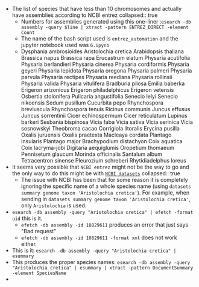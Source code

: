 - The list of species that have less than 10 chromosomes and actually have assemblies according to NCBI entrez
  collapsed:: true
	- Numbers for assemblies generated using this one-liner :`esearch -db assembly -query $line | xtract -pattern ENTREZ_DIRECT -element Count`
	- The name of the bash script used is `entrez_automation` and the jupyter notebook used was `6.ipynb`
	- Dysphania ambrosioides
	  Aristolochia cretica
	  Arabidopsis thaliana
	  Brassica napus
	  Brassica rapa
	  Erucastrum elatum
	  Physaria acutifolia
	  Physaria berlandieri
	  Physaria cinerea
	  Physaria cordiformis
	  Physaria geyeri
	  Physaria lepidota
	  Physaria oregona
	  Physaria palmeri
	  Physaria parvula
	  Physaria rectipes
	  Physaria reediana
	  Physaria rollinsii
	  Physaria valida
	  Physaria vitulifera
	  Bradburia pilosa
	  Emilia baberka
	  Erigeron arizonicus
	  Erigeron philadelphicus
	  Erigeron vetensis
	  Osbertia stolonifera
	  Pulicaria angustifolia
	  Senecio lelyi
	  Senecio nikoensis
	  Sedum pusillum
	  Cucurbita pepo
	  Rhynchospora breviuscula
	  Rhynchospora tenuis
	  Ricinus communis
	  Juncus effusus
	  Juncus sorrentinii
	  Cicer echinospermum
	  Cicer reticulatum
	  Lupinus barkeri
	  Sesbania bispinosa
	  Vicia faba
	  Vicia sativa
	  Vicia serinica
	  Vicia sosnowskyi
	  Theobroma cacao
	  Corrigiola litoralis
	  Erycina pusilla
	  Oxalis juruensis
	  Oxalis praetexta
	  Macleaya cordata
	  Plantago insularis
	  Plantago major
	  Brachypodium distachyon
	  Coix aquatica
	  Coix lacryma-jobi
	  Digitaria aequiglumis
	  Oropetium thomaeum
	  Pennisetum glaucum
	  Morinda officinalis
	  Santalum album
	  Tetracentron sinense
	  Pleurozium schreberi
	  Rhytidiadelphus loreus
- It seems very possible that `NCBI entrez` might not be the way to go and the only way to do this might be with [`NCBI datasets`](https://www.ncbi.nlm.nih.gov/datasets/docs/v2/how-tos/)
  collapsed:: true
	- The issue with NCBI has been that for some reason it is completely ignoring the specific name of a whole species name (using `datasets summary genome taxon 'Aristolochia cretica'`). For example, when sending in `datasets summary genome taxon 'Aristolochia cretica'`, only `Aristolochia` is used.
- `esearch -db assembly -query "Aristolochia cretica" | efetch -format uid` this is it.
	- `efetch -db assembly -id 10829611` produces an error that just says "Bad request"
	- `efetch -db assembly -id 10829611 -format xml` does not work either.
- This is it: `esearch -db assembly -query "Aristolochia cretica" | esummary`
- This produces the proper species names: `esearch -db assembly -query "Aristolochia cretica" | esummary | xtract -pattern DocumentSummary -element SpeciesName`
-